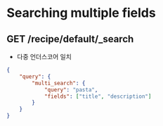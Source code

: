 # Searching multiple fields

## GET /recipe/default/\_search

-   다중 언더스코어 일치

```json
{
    "query": {
        "multi_search": {
            "query": "pasta",
            "fields": ["title", "description"]
        }
    }
}
```
